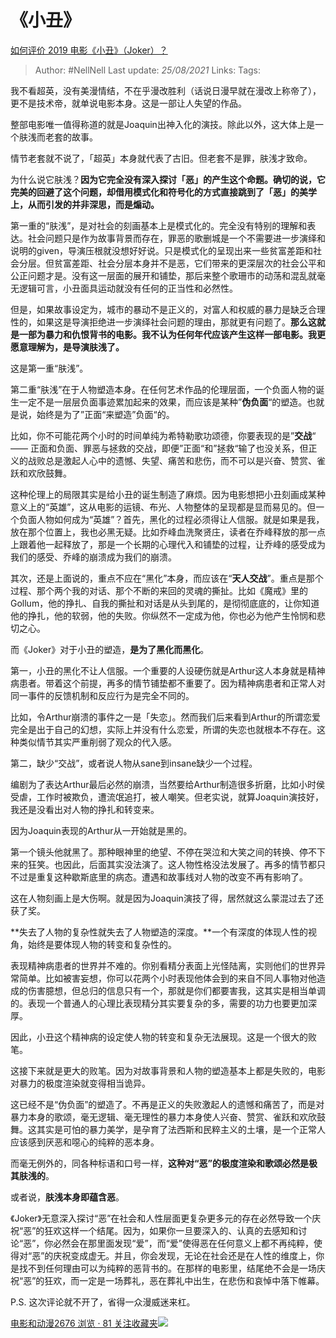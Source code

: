 # 《小丑》
[如何评价 2019 电影《小丑》（Joker）？](https://www.zhihu.com/question/318913382/answer/858881972)


> Author: #NellNell 
Last update: *25/08/2021* 
Links:
Tags: 

  

我不看超英，没有美漫情结，不在乎漫改胜利（话说日漫早就在漫改上称帝了），更不是技术帝，就单说电影本身。这是一部让人失望的作品。

整部电影唯一值得称道的就是Joaquin出神入化的演技。除此以外，这大体上是一个肤浅而老套的故事。

情节老套就不说了，「超英」本身就代表了古旧。但老套不是罪，肤浅才致命。

为什么说它肤浅？**因为它完全没有深入探讨「恶」的产生这个命题。确切的说，它完美的回避了这个问题，却借用模式化和符号化的方式直接跳到了「恶」的美学上，从而引发的并非深思，而是煽动。**

第一重的“肤浅”，是对社会的刻画基本上是模式化的。完全没有特别的理解和表达。社会问题只是作为故事背景而存在，罪恶的歌删城是一个不需要进一步演绎和说明的given，导演压根就没想好好说。只是模式化的呈现出来一些贫富差距和社会分层。但贫富差距、社会分层本身并不是恶，它们带来的更深层次的社会公平和公正问题才是。没有这一层面的展开和铺垫，那后来整个歌珊市的动荡和混乱就毫无逻辑可言，小丑面具运动就没有任何的正当性和必然性。

但是，如果故事设定为，城市的暴动不是正义的，对富人和权威的暴力是缺乏合理性的，如果这是导演拒绝进一步演绎社会问题的理由，那就更有问题了。**那么这就是一部为暴力和仇恨背书的电影。我不认为任何年代应该产生这样一部电影。我更愿意理解为，是导演肤浅了。**

这是第一重“肤浅”。

第二重“肤浅”在于人物塑造本身。在任何艺术作品的伦理层面，一个负面人物的诞生一定不是一层层负面事迹累加起来的效果，而应该是某种”**伪负面**“的塑造。也就是说，始终是为了”正面“来塑造”负面“的。

比如，你不可能花两个小时的时间单纯为希特勒歌功颂德，你要表现的是”**交战**“ —— 正面和负面、罪恶与拯救的交战，即便”正面“和”拯救“输了也没关系，但正义的战败总是激起人心中的遗憾、失望、痛苦和悲伤，而不可以是兴奋、赞赏、雀跃和欢欣鼓舞。

这种伦理上的局限其实是给小丑的诞生制造了麻烦。因为电影想把小丑刻画成某种意义上的“英雄”，这从电影的运镜、布光、人物整体的呈现都是显而易见的。但一个负面人物如何成为“英雄”？首先，黑化的过程必须得让人信服。就是如果是我，放在那个位置上，我也必黑无疑。比如乔峰血洗聚贤庄，读者在乔峰释放的那一点上跟着他一起释放了，那是一个长期的心理代入和铺垫的过程，让乔峰的感受成为我们的感受、乔峰的崩溃成为我们的崩溃。

其次，还是上面说的，重点不应在“黑化”本身，而应该在“**天人交战**”。重点是那个过程、那个两个我的对话、那个不断的来回的灵魂的撕扯。比如《魔戒》里的Gollum，他的挣扎、自我的撕扯和对话是从头到尾的，是彻彻底底的，让你知道他的挣扎，他的软弱，他的失败。你纵然不一定成为他，你也必为他产生怜悯和悲切之心。

而《Joker》对于小丑的塑造，**是为了黑化而黑化**。

第一，小丑的黑化不让人信服。一个重要的人设硬伤就是Arthur这人本身就是精神病患者。带着这个前提，再多的情节铺垫都不重要了。因为精神病患者和正常人对同一事件的反馈机制和反应行为是完全不同的。

比如，令Arthur崩溃的事件之一是「失恋」。然而我们后来看到Arthur的所谓恋爱完全是出于自己的幻想，实际上并没有什么恋爱，所谓的失恋也就根本不存在。这种类似情节其实严重削弱了观众的代入感。

第二，缺少“交战”，或者说人物从sane到insane缺少一个过程。

编剧为了表达Arthur最后必然的崩溃，当然要给Arthur制造很多折磨，比如小时侯受虐，工作时被欺负，遭流氓追打，被人嘲笑。但老实说，就算Joaquin演技好，我还是没看出对人物的挣扎和转变来。

因为Joaquin表现的Arthur从一开始就是黑的。

第一个镜头他就黑了。那种眼神里的绝望、不停在哭泣和大笑之间的转换、停不下来的狂笑。也因此，后面其实没法演了。这人物性格没法发展了。再多的情节都只不过是重复这种歇斯底里的病态。遭遇和故事线对人物的改变不再有影响了。

这在人物刻画上是大伤啊。就是因为Joaquin演技了得，居然就这么蒙混过去了还获了奖。

**失去了人物的复杂性就失去了人物塑造的深度。**一个有深度的体现人性的视角，始终是要体现人物的转变和复杂性的。

表现精神病患者的世界并不难的。你别看精分表面上光怪陆离，实则他们的世界异常简单。比如被害妄想，你可以花两个小时表现他体会到的来自不同人事物对他造成的伤害臆想，但总归的信息只有一个，那就是你们都要害我，这其实是相当单调的。表现一个普通人的心理比表现精分其实要复杂的多，需要的功力也要更加深厚。

因此，小丑这个精神病的设定使人物的转变和复杂无法展现。这是一个很大的败笔。

这接下来就是更大的败笔。因为对故事背景和人物的塑造基本上都是失败的，电影对暴力的极度渲染就变得相当诡异。

这已经不是“伪负面”的塑造了。不再是正义的失败激起人的遗憾和痛苦了，而是对暴力本身的歌颂，毫无逻辑、毫无理性的暴力本身使人兴奋、赞赏、雀跃和欢欣鼓舞。这其实是可怕的暴力美学，是孕育了法西斯和民粹主义的土壤，是一个正常人应该感到厌恶和噁心的纯粹的恶本身。

而毫无例外的，同各种标语和口号一样，**这种对“恶”的极度渲染和歌颂必然是极其肤浅的**。

或者说，**肤浅本身即蕴含恶**。

《Joker》无意深入探讨“恶”在社会和人性层面更复杂更多元的存在必然导致一个庆祝“恶”的狂欢这样一个结尾。因为，如果你一旦要深入的、认真的去感知和讨论“恶”，你必然会在那里面发现“爱”，而“爱”使得恶在任何意义上都不再纯粹，使得对“恶”的庆祝变成虚无。并且，你会发现，无论在社会还是在人性的维度上，你是找不到任何理由可以为纯粹的恶背书的。在那样的电影里，结尾绝不会是一场庆祝“恶”的狂欢，而一定是一场葬礼，恶在葬礼中出生，在悲伤和哀悼中落下帷幕。

P.S. 这次评论就不开了，省得一众漫威迷来杠。

[电影和动漫2676 浏览 · 81 关注收藏夹![](https://pic2.zhimg.com/80/v2-b2918ef3f9c19572ba524ac59316a917_1440w.png)](https://zhihu.com/collection/313818721)